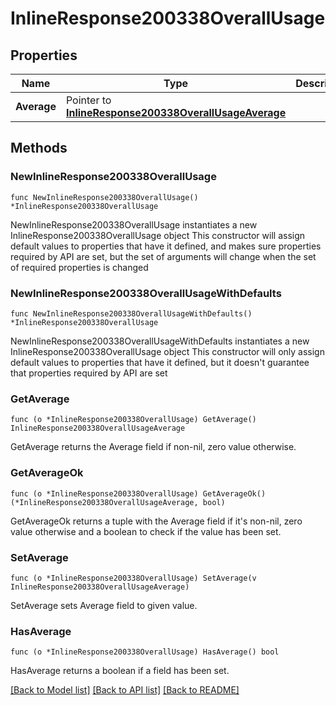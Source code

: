 # InlineResponse200338OverallUsage

## Properties

Name | Type | Description | Notes
------------ | ------------- | ------------- | -------------
**Average** | Pointer to [**InlineResponse200338OverallUsageAverage**](InlineResponse200338OverallUsageAverage.md) |  | [optional] 

## Methods

### NewInlineResponse200338OverallUsage

`func NewInlineResponse200338OverallUsage() *InlineResponse200338OverallUsage`

NewInlineResponse200338OverallUsage instantiates a new InlineResponse200338OverallUsage object
This constructor will assign default values to properties that have it defined,
and makes sure properties required by API are set, but the set of arguments
will change when the set of required properties is changed

### NewInlineResponse200338OverallUsageWithDefaults

`func NewInlineResponse200338OverallUsageWithDefaults() *InlineResponse200338OverallUsage`

NewInlineResponse200338OverallUsageWithDefaults instantiates a new InlineResponse200338OverallUsage object
This constructor will only assign default values to properties that have it defined,
but it doesn't guarantee that properties required by API are set

### GetAverage

`func (o *InlineResponse200338OverallUsage) GetAverage() InlineResponse200338OverallUsageAverage`

GetAverage returns the Average field if non-nil, zero value otherwise.

### GetAverageOk

`func (o *InlineResponse200338OverallUsage) GetAverageOk() (*InlineResponse200338OverallUsageAverage, bool)`

GetAverageOk returns a tuple with the Average field if it's non-nil, zero value otherwise
and a boolean to check if the value has been set.

### SetAverage

`func (o *InlineResponse200338OverallUsage) SetAverage(v InlineResponse200338OverallUsageAverage)`

SetAverage sets Average field to given value.

### HasAverage

`func (o *InlineResponse200338OverallUsage) HasAverage() bool`

HasAverage returns a boolean if a field has been set.


[[Back to Model list]](../README.md#documentation-for-models) [[Back to API list]](../README.md#documentation-for-api-endpoints) [[Back to README]](../README.md)



